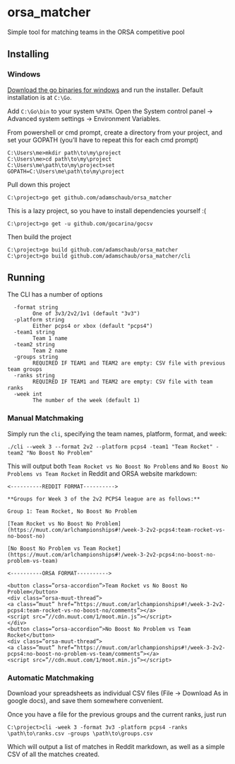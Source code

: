 # orsa_matcher
Simple tool for matching teams in the ORSA competitive pool

## Installing

### Windows
[Download the go binaries for windows](https://golang.org/dl/) and run the installer. Default installation is at `C:\Go`.

Add `C:\Go\bin` to your system `%PATH`. Open the System control panel -> Advanced system settings -> Environment Variables.

From powershell or cmd prompt, create a directory from your project, and set your GOPATH (you’ll have to repeat this for each cmd prompt)
```
C:\Users\me>mkdir path\to\my\project
C:\Users\me>cd path\to\my\project
C:\Users\me\path\to\my\project>set GOPATH=C:\Users\me\path\to\my\project
```

Pull down this project
```
C:\project>go get github.com/adamschaub/orsa_matcher
```

This is a lazy project, so you have to install dependencies yourself :(
```
C:\project>go get -u github.com/gocarina/gocsv
```

Then build the project
```
C:\project>go build github.com/adamschaub/orsa_matcher
C:\project>go build github.com/adamschaub/orsa_matcher/cli
```

## Running

The CLI has a number of options
```
  -format string
        One of 3v3/2v2/1v1 (default "3v3")
  -platform string
        Either pcps4 or xbox (default "pcps4")
  -team1 string
        Team 1 name
  -team2 string
        Team 2 name
  -groups string
        REQUIRED IF TEAM1 and TEAM2 are empty: CSV file with previous team groups
  -ranks string
        REQUIRED IF TEAM1 and TEAM2 are empty: CSV file with team ranks
  -week int
        The number of the week (default 1)
```

### Manual Matchmaking

Simply run the `cli`, specifying the team names, platform, format, and week:
```
./cli --week 3 --format 2v2 --platform pcps4 -team1 "Team Rocket" -team2 "No Boost No Problem"
```

This will output both `Team Rocket vs No Boost No Problems` and `No Boost No Problems vs Team Rocket` in Reddit and ORSA website markdown:

```
<----------REDDIT FORMAT---------->

**Groups for Week 3 of the 2v2 PCPS4 league are as follows:**

Group 1: Team Rocket, No Boost No Problem

[Team Rocket vs No Boost No Problem](https://muut.com/arlchampionships#!/week-3-2v2-pcps4:team-rocket-vs-no-boost-no)

[No Boost No Problem vs Team Rocket](https://muut.com/arlchampionships#!/week-3-2v2-pcps4:no-boost-no-problem-vs-team)

<----------ORSA FORMAT---------->

<button class=”orsa-accordion”>Team Rocket vs No Boost No Problem</button>
<div class=”orsa-muut-thread”>
<a class=”muut” href=”https://muut.com/arlchampionships#!/week-3-2v2-pcps4:team-rocket-vs-no-boost-no/comments”></a>
<script src=”//cdn.muut.com/1/moot.min.js”></script>
</div>
<button class=”orsa-accordion”>No Boost No Problem vs Team Rocket</button>
<div class=”orsa-muut-thread”>
<a class=”muut” href=”https://muut.com/arlchampionships#!/week-3-2v2-pcps4:no-boost-no-problem-vs-team/comments”></a>
<script src=”//cdn.muut.com/1/moot.min.js”></script>
```

### Automatic Matchmaking
Download your spreadsheets as individual CSV files (File -> Download As in google docs), and save them somewhere convenient.

Once you have a file for the previous groups and the current ranks, just run
```
C:\project>cli -week 3 -format 3v3 -platform pcps4 -ranks \path\to\ranks.csv -groups \path\to\groups.csv
```

Which will output a list of matches in Reddit markdown, as well as a simple CSV of all the matches created.
